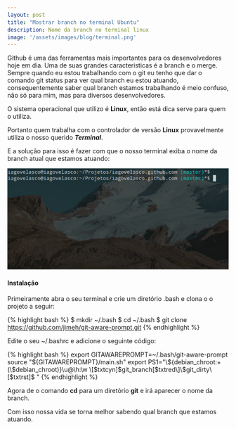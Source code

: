 ```yaml
---
layout: post
title: "Mostrar branch no terminal Ubuntu"
description: Nome da branch no terminal linux
image: '/assets/images/blog/terminal.png'
---
```

Github é uma das ferramentas mais importantes para os desenvolvedores hoje em dia. Uma de suas grandes caracteristicas é a branch e o merge. Sempre quando eu estou trabalhando com o git eu tenho que dar o comando git status para ver qual branch eu estou atuando, consequentemente saber qual branch estamos trabalhando é meio confuso, não só para mim, mas para diversos desenvolvedores.

O sistema operacional que utilizo é <b>Linux</b>, então está dica serve para quem o utiliza.

Portanto quem trabalha com o controlador de versão <b>Linux</b> provavelmente utiliza o nosso querido <b><i>Terminal</i></b>.

E a solução para isso é fazer com que o nosso terminal exiba o nome da branch atual que estamos atuando:


<img src="/assets/images/blog/post-nomeBranch/terminal-branch.png">

#### Instalação

Primeiramente abra o seu terminal e crie um diretório .bash e clona o o projeto a seguir:

{% highlight bash %}
 $ mkdir ~/.bash 
 $ cd ~/.bash 
 $ git clone https://github.com/jimeh/git-aware-prompt.git 
{% endhighlight %}

Edite o seu ~/.bashrc e adicione o seguinte código:

{% highlight bash %}
export GITAWAREPROMPT=~/.bash/git-aware-prompt
source "${GITAWAREPROMPT}/main.sh"
export PS1="\${debian_chroot:+(\$debian_chroot)}\u@\h:\w \[$txtcyn\]\$git_branch\[$txtred\]\$git_dirty\[$txtrst\]\$ "
{% endhighlight %}

Agora de o comando <b>cd</b> para um diretório <b>git</b> e irá aparecer o nome da branch.

Com isso nossa vida se torna melhor sabendo qual branch que estamos atuando.